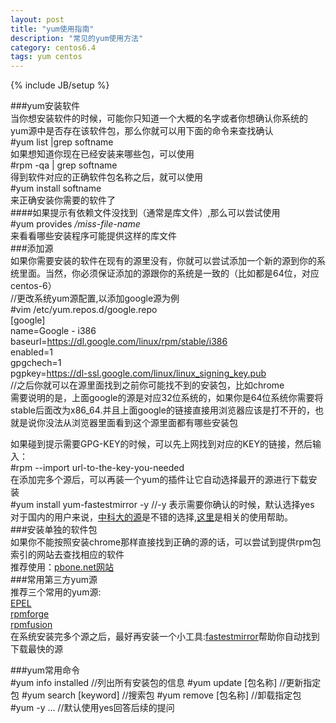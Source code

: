 ```yaml
---
layout: post
title: "yum使用指南"
description: "常见的yum使用方法"
category: centos6.4
tags: yum centos
---
```

{% include JB/setup %}


###yum安装软件  
当你想安装软件的时候，可能你只知道一个大概的名字或者你想确认你系统的yum源中是否存在该软件包，那么你就可以用下面的命令来查找确认  
        #yum list |grep softname  
如果想知道你现在已经安装来哪些包，可以使用  
	#rpm -qa | grep softname  
得到软件对应的正确软件包名称之后，就可以使用  
	#yum install softname  
来正确安装你需要的软件了  
####如果提示有依赖文件没找到（通常是库文件）,那么可以尝试使用  
	#yum provides */miss-file-name*  
来看看哪些安装程序可能提供这样的库文件    
###添加源  
如果你需要安装的软件在现有的源里没有，你就可以尝试添加一个新的源到你的系统里面。当然，你必须保证添加的源跟你的系统是一致的（比如都是64位，对应centos-6）  
//更改系统yum源配置,以添加google源为例  
	#vim /etc/yum.repos.d/google.repo  
	[google]  
	name=Google - i386  
	baseurl=https://dl.google.com/linux/rpm/stable/i386  
	enabled=1  
	gpgchech=1  
	pgpkey=https://dl-ssl.google.com/linux/linux_signing_key.pub  
	//之后你就可以在源里面找到之前你可能找不到的安装包，比如chrome  
需要说明的是，上面google的源是对应32位系统的，如果你是64位系统你需要将stable后面改为x86_64.并且上面google的链接直接用浏览器应该是打不开的，也就是说你没法从浏览器里面看到这个源里面都有哪些安装包  

如果碰到提示需要GPG-KEY的时候，可以先上网找到对应的KEY的链接，然后输入：  
	#rpm --import url-to-the-key-you-needed  
在添加完多个源后，可以再装一个yum的插件让它自动选择最开的源进行下载安装  
	#yum install yum-fastestmirror -y //-y 表示需要你确认的时候，默认选择yes 
对于国内的用户来说，[中科大的源](http://mirrors.ustc.edu.cn)是不错的选择,[这里](lug.ustc.edu.cn/wiki/mirrors/help/debian)是相关的使用帮助。  
###安装单独的软件包  
如果你不能按照安装chrome那样直接找到正确的源的话，可以尝试到提供rpm包索引的网站去查找相应的软件  
推荐使用：[pbone.net网站](rpm.pbone.net)  
###常用第三方yum源  
推荐三个常用的yum源:  
[EPEL](http://mirrors.fedoraproject.org/publiclist/EPEL/)  
[rpmforge](http://pkgs.repoforge.org/rpmforge-release/)  
[rpmfusion](http://download1.rpmfusion.org/)  
在系统安装完多个源之后，最好再安装一个小工具:[fastestmirror](http://mirrors.ustc.edu.cn/centos/6.4/os/x86_64/Packages/yum-plugin-fastestmirror-1.1.30-14.el6.noarch.rpm)帮助你自动找到下载最快的源  

###yum常用命令  
	#yum info installed 	//列出所有安装包的信息
	#yum update [包名称]	//更新指定包
	#yum search [keyword]	//搜索包
	#yum remove [包名称]	//卸载指定包
	#yum -y ...		//默认使用yes回答后续的提问

